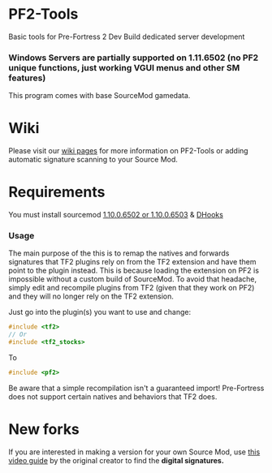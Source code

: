 # PF2-Tools
Basic tools for Pre-Fortress 2 Dev Build dedicated server development

### Windows Servers are partially supported on 1.11.6502 (no PF2 unique functions, just working VGUI menus and other SM features)


This program comes with base SourceMod gamedata.

# Wiki
Please visit our [wiki pages](https://github.com/dangreene0/PF2-Tools/wiki) for more information on PF2-Tools or adding automatic signature scanning to your Source Mod.

# Requirements

You must install sourcemod [1.10.0.6502 or 1.10.0.6503](https://www.sourcemod.net/downloads.php?branch=1.10-dev&all=1) & [DHooks](https://github.com/peace-maker/DHooks2/releases)

### Usage ###
The main purpose of the this is to remap the natives and forwards signatures that TF2 plugins rely on from the TF2 extension and have them point to the plugin instead. This is because loading the extension on PF2 is impossible without a custom build of SourceMod. To avoid that headache, simply edit and recompile plugins from TF2 (given that they work on PF2) and they will no longer rely on the TF2 extension.

Just go into the plugin(s) you want to use and change:
```cpp
#include <tf2>
// Or
#include <tf2_stocks>
```
To
```cpp
#include <pf2>
```

Be aware that a simple recompilation isn't a guaranteed import! Pre-Fortress does not support certain natives and behaviors that TF2 does.

# New forks

If you are interested in making a version for your own Source Mod, use [this video guide](https://youtu.be/SD6Rn2D7IGo) by the original creator to find the **digital signatures.**
